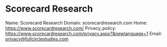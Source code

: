 
# Scorecard Research

Name: Scorecard Research
Domain: scorecardresearch.com
Home: https://www.scorecardresearch.com/
Privacy_policy: https://www.scorecardresearch.com/privacy.aspx?&newlanguage=1
Email: privacy@fullcirclestudies.com
